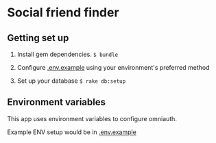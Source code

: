 # Social friend finder

## Getting set up

1. Install gem dependencies.
    `$ bundle`

1. Configure [.env.example](#environment-variables) using your environment's preferred method

1. Set up your database
   `$ rake db:setup`

## Environment variables

This app uses environment variables to configure omniauth.

Example ENV setup would be in [.env.example](.env.example)